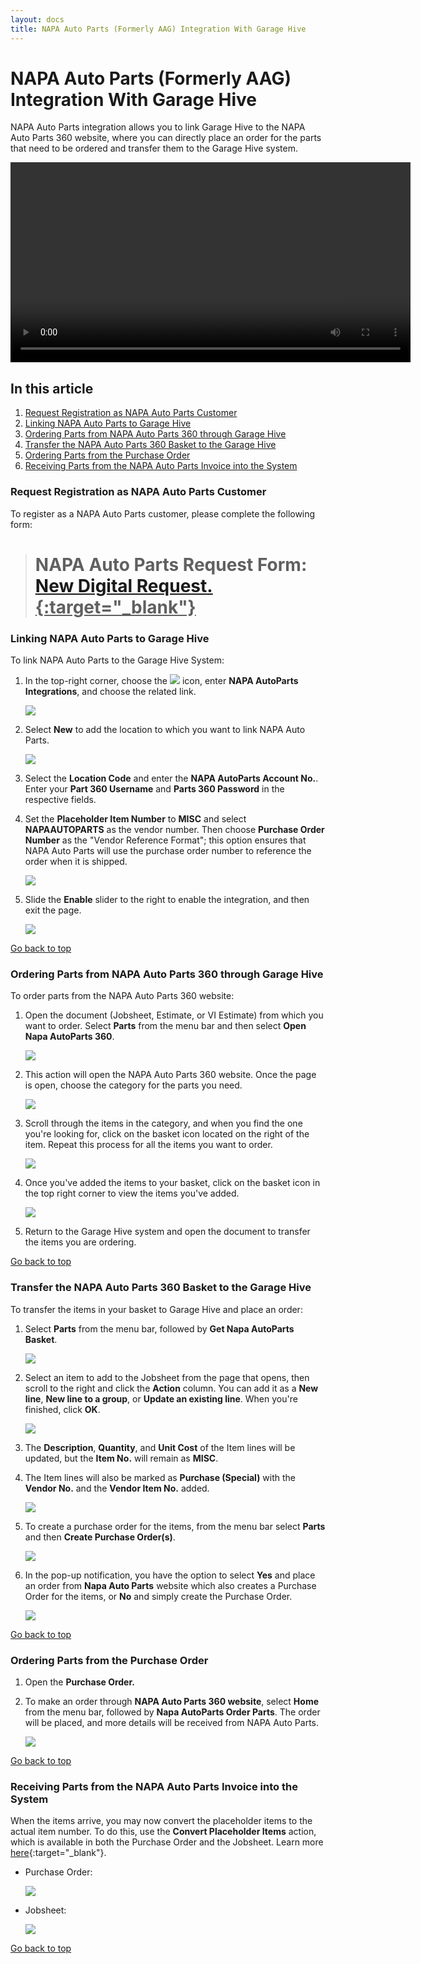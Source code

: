 ```yaml
---
layout: docs
title: NAPA Auto Parts (Formerly AAG) Integration With Garage Hive
---
```


<a name="top"></a>

# NAPA Auto Parts (Formerly AAG) Integration With Garage Hive
NAPA Auto Parts integration allows you to link Garage Hive to the NAPA Auto Parts 360 website, where you can directly place an order for the parts that need to be ordered and transfer them to the Garage Hive system.

<video width="640" controls>
  <source src="https://assets.allianceautomotive.co.uk/m/3638a199fca4a773/original/Parts360-introduction-presentation-GARAGE-HIVE.mp4" type="video/mp4">
  Your browser does not support the video tag.
</video>


## In this article
1. [Request Registration as NAPA Auto Parts Customer](#request-registration-as-napa-auto-parts-customer)
2. [Linking NAPA Auto Parts to Garage Hive](#linking-napa-auto-parts-to-garage-hive)
3. [Ordering Parts from NAPA Auto Parts 360 through Garage Hive](#ordering-parts-from-napa-auto-parts-360-through-garage-hive)
4. [Transfer the NAPA Auto Parts 360 Basket to the Garage Hive](#transfer-the-napa-auto-parts-360-basket-to-the-garage-hive)
5. [Ordering Parts from the Purchase Order](#ordering-parts-from-the-purchase-order)
6. [Receiving Parts from the NAPA Auto Parts Invoice into the System](#receiving-parts-from-the-napa-auto-parts-invoice-into-the-system)


### Request Registration as NAPA Auto Parts Customer
To register as a NAPA Auto Parts customer, please complete the following form:

   > # NAPA Auto Parts Request Form: <ins>[New Digital Request.](https://www.napaautoparts.co.uk/new-digital-request){:target="_blank"}</ins>

### Linking NAPA Auto Parts to Garage Hive
To link NAPA Auto Parts to the Garage Hive System:
1. In the top-right corner, choose the ![](media/search_icon.png) icon, enter **NAPA AutoParts Integrations**, and choose the related link.

   ![](media/garagehive-napa-autoparts-integration1.png)

2. Select **New** to add the location to which you want to link NAPA Auto Parts.
   
   ![](media/garagehive-napa-autoparts-integration2.png)
   
3. Select the **Location Code** and enter the **NAPA AutoParts Account No.**. Enter your **Part 360 Username** and **Parts 360 Password** in the respective fields.
4. Set the **Placeholder Item Number** to **MISC** and select **NAPAAUTOPARTS** as the vendor number. Then choose **Purchase Order Number** as the "Vendor Reference Format"; this option ensures that NAPA Auto Parts will use the purchase order number to reference the order when it is shipped.

   ![](media/garagehive-napa-autoparts-integration3.png)

5. Slide the **Enable** slider to the right to enable the integration, and then exit the page.

   ![](media/garagehive-napa-autoparts-integration4.png)

[Go back to top](#top)


### Ordering Parts from NAPA Auto Parts 360 through Garage Hive
To order parts from the NAPA Auto Parts 360 website:
1. Open the document (Jobsheet, Estimate, or VI Estimate) from which you want to order. Select **Parts** from the menu bar and then select **Open Napa AutoParts 360**.

   ![](media/garagehive-napa-autoparts-ordering-parts1.png)

2. This action will open the NAPA Auto Parts 360 website. Once the page is open, choose the category for the parts you need.

   ![](media/garagehive-napa-autoparts-ordering-parts8.png)

3. Scroll through the items in the category, and when you find the one you're looking for, click on the basket icon located on the right of the item. Repeat this process for all the items you want to order.

   ![](media/garagehive-napa-autoparts-ordering-parts9.png)

4. Once you've added the items to your basket, click on the basket icon in the top right corner to view the items you've added.

   ![](media/garagehive-napa-autoparts-ordering-parts10.png)

5. Return to the Garage Hive system and open the document to transfer the items you are ordering.

[Go back to top](#top)


### Transfer the NAPA Auto Parts 360 Basket to the Garage Hive
To transfer the items in your basket to Garage Hive and place an order:
1. Select **Parts** from the menu bar, followed by **Get Napa AutoParts Basket**.

   ![](media/garagehive-napa-autoparts-ordering-parts2.png)

2. Select an item to add to the Jobsheet from the page that opens, then scroll to the right and click the **Action** column. You can add it as a **New line**, **New line to a group**, or **Update an existing line**. When you're finished, click **OK**.

   ![](media/garagehive-napa-autoparts-ordering-parts3.png)

3. The **Description**, **Quantity**, and **Unit Cost** of the Item lines will be updated, but the **Item No.** will remain as **MISC**.
4. The Item lines will also be marked as **Purchase (Special)** with the **Vendor No.** and the **Vendor Item No.** added.

   ![](media/garagehive-napa-autoparts-ordering-parts4.png)

5. To create a purchase order for the items, from the menu bar select **Parts** and then **Create Purchase Order(s)**.

   ![](media/garagehive-napa-autoparts-ordering-parts5.png)

6. In the pop-up notification, you have the option to select **Yes** and place an order from **Napa Auto Parts** website which also creates a Purchase Order for the items, or **No** and simply create the Purchase Order.

   ![](media/garagehive-napa-autoparts-ordering-parts6.png)

[Go back to top](#top)


### Ordering Parts from the Purchase Order
1. Open the **Purchase Order.**
2. To make an order through **NAPA Auto Parts 360 website**, select **Home** from the menu bar, followed by **Napa AutoParts Order Parts**. The order will be placed, and more details will be received from NAPA Auto Parts.

   ![](media/garagehive-napa-autoparts-ordering-parts7.png)

[Go back to top](#top)


### Receiving Parts from the NAPA Auto Parts Invoice into the System
When the items arrive, you may now convert the placeholder items to the actual item number. To do this, use the **Convert Placeholder Items** action, which is available in both the Purchase Order and the Jobsheet. Learn more [here](garagehive-creating-a-placeholder-item.html#convert-a-placeholder-item-to-the-vendor-item-number){:target="_blank"}.

- Purchase Order:

   ![](media/garagehive-napa-autoparts-placeholder1.png)


- Jobsheet:

   ![](media/garagehive-napa-autoparts-placeholder2.png)

[Go back to top](#top)